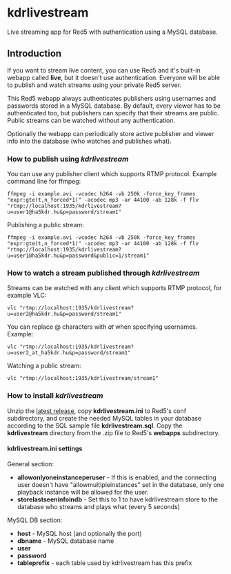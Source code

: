 # kdrlivestream
Live streaming app for Red5 with authentication using a MySQL database.

## Introduction
If you want to stream live content, you can use Red5 and it's built-in webapp called **live**, but it doesn't use authentication. Everyone will be able to publish and watch streams using your private Red5 server.

This Red5 webapp always authenticates publishers using usernames and passwords stored in a MySQL database. By default, every viewer has to be authenticated too, but publishers can specify that their streams are public. Public streams can be watched without any authentication.

Optionally the webapp can periodically store active publisher and viewer info into the database (who watches and publishes what).

### How to publish using *kdrlivestream*
You can use any publisher client which supports RTMP protocol. Example command line for ffmpeg:

```
ffmpeg -i example.avi -vcodec h264 -vb 250k -force_key_frames "expr:gte(t,n_forced*1)" -acodec mp3 -ar 44100 -ab 128k -f flv "rtmp://localhost:1935/kdrlivestream?u=user1@ha5kdr.hu&p=password/stream1"
```

Publishing a public stream:

```
ffmpeg -i example.avi -vcodec h264 -vb 250k -force_key_frames "expr:gte(t,n_forced*1)" -acodec mp3 -ar 44100 -ab 128k -f flv "rtmp://localhost:1935/kdrlivestream?u=user1@ha5kdr.hu&p=password&public=1/stream1"
```

### How to watch a stream published through *kdrlivestream*
Streams can be watched with any client which supports RTMP protocol, for example VLC:

```
vlc "rtmp://localhost:1935/kdrlivestream?u=user2@ha5kdr.hu&p=password/stream1"
```

You can replace @ characters with _at_ when specifying usernames. Example:

```
vlc "rtmp://localhost:1935/kdrlivestream?u=user2_at_ha5kdr.hu&p=password/stream1"
```

Watching a public stream:

```
vlc "rtmp://localhost:1935/kdrlivestream/stream1"
```

### How to install *kdrlivestream*
Unzip the [latest release](https://github.com/nonoo/kdrlivestream/tree/master/releases), copy **kdrlivestream.ini** to Red5's conf subdirectory, and create the needed MySQL tables in your database according to the SQL sample file **kdrlivestream.sql**.
Copy the **kdrlivestream** directory from the .zip file to Red5's **webapps** subdirectory.

#### kdrlivestream.ini settings

General section:
- **allowonlyoneinstanceperuser** - If this is enabled, and the connecting user doesn't have "allowmultipleinstances" set in the database, only one playback instance will be allowed for the user. 
- **storelastseeninfoindb** - Set this to 1 to have kdrlivestream store to the database who streams and plays what (every 5 seconds)

MySQL DB section:
- **host** - MySQL host (and optionally the port)
- **dbname** - MySQL database name
- **user**
- **password**
- **tableprefix** - each table used by kdrlivestream has this prefix
